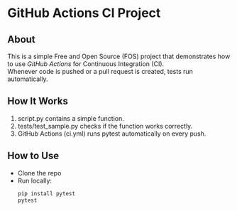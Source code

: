 # GitHub Actions CI Project

## About
This is a simple Free and Open Source (FOS) project that demonstrates how to use *GitHub Actions* for Continuous Integration (CI).  
Whenever code is pushed or a pull request is created, tests run automatically.

## How It Works
1. script.py contains a simple function.
2. tests/test_sample.py checks if the function works correctly.
3. GitHub Actions (ci.yml) runs pytest automatically on every push.

## How to Use
- Clone the repo
- Run locally:
  ```bash
  pip install pytest
  pytest
